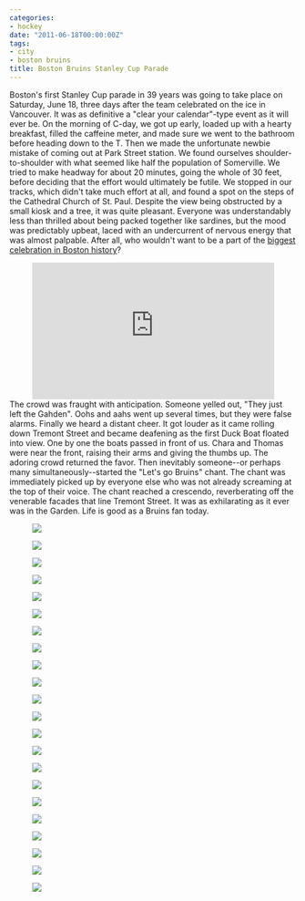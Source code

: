 ```yaml
---
categories:
- hockey
date: "2011-06-18T00:00:00Z"
tags:
- city
- boston bruins
title: Boston Bruins Stanley Cup Parade
---
```

Boston's first Stanley Cup parade in 39 years was going to take place on Saturday, June 18, three days after the team celebrated on the ice in Vancouver. It was as definitive a "clear your calendar"-type event as it will ever be. On the morning of C-day, we got up early, loaded up with a hearty breakfast, filled the caffeine meter, and made sure we went to the bathroom before heading down to the T. Then we made the unfortunate newbie mistake of coming out at Park Street station. We found ourselves shoulder-to-shoulder with what seemed like half the population of Somerville. We tried to make headway for about 20 minutes, going the whole of 30 feet, before deciding that the effort would ultimately be futile. We stopped in our tracks, which didn't take much effort at all, and found a spot on the steps of the Cathedral Church of St. Paul. Despite the view being obstructed by a small kiosk and a tree, it was quite pleasant. Everyone was understandably less than thrilled about being packed together like sardines, but the mood was predictably upbeat, laced with an undercurrent of nervous energy that was almost palpable. After all, who wouldn't want to be a part of the [biggest celebration in Boston history](http://www.nesn.com/2011/06/crowd-for-bruins-stanley-cup-parade-is-largest-ever-for-championship-celebration-in-boston.html)?
<div style="text-align: center;"><iframe src="http://maps.google.com/maps?ie=UTF8&amp;q=united+episcopal+church&amp;fb=1&amp;gl=us&amp;sll=42.363269,-71.068454&amp;sspn=0.03098,0.042186&amp;st=115664277548083516147&amp;rq=1&amp;ev=zi&amp;split=1&amp;radius=1.29&amp;hq=united+episcopal+church&amp;hnear=&amp;layer=c&amp;cbll=42.355928,-71.062606&amp;panoid=9zi0PLtD0_-Z6_cl6LOHUg&amp;cbp=13,131.06,,0,-5.68&amp;source=embed&amp;t=h&amp;ll=42.355928,-71.062606&amp;spn=0,0.036478&amp;z=14&amp;output=svembed" frameborder="0" marginwidth="0" marginheight="0" scrolling="no" width="425" height="240"></iframe>
</div>
The crowd was fraught with anticipation. Someone yelled out, "They just left the Gahden". Oohs and aahs went up several times, but they were false alarms. Finally we heard a distant cheer. It got louder as it came rolling down Tremont Street and became deafening as the first Duck Boat floated into view. One by one the boats passed in front of us. Chara and Thomas were near the front, raising their arms and giving the thumbs up. The adoring crowd returned the favor. Then inevitably someone--or perhaps many simultaneously--started the "Let's go Bruins" chant. The chant was immediately picked up by everyone else who was not already screaming at the top of their voice. The chant reached a crescendo, reverberating off the venerable facades that line Tremont Street. It was as exhilarating as it ever was in the Garden. Life is good as a Bruins fan today.


<figure>
  <img src="http://yentran.isamonkey.org/gallery/stanley-cup-2011/dsc_0027.jpg" />
</figure>
<figure>
  <img src="http://yentran.isamonkey.org/gallery/stanley-cup-2011/dsc_0193.jpg" />
</figure>
<figure>
  <img src="http://yentran.isamonkey.org/gallery/stanley-cup-2011/dsc_0208.jpg" />
</figure>
<figure>
  <img src="http://yentran.isamonkey.org/gallery/stanley-cup-2011/dsc_0217.jpg" />
</figure>
<figure>
  <img src="http://yentran.isamonkey.org/gallery/stanley-cup-2011/dsc_0218.jpg" />
</figure>
<figure>
  <img src="http://yentran.isamonkey.org/gallery/stanley-cup-2011/dsc_0223.jpg" />
</figure>
<figure>
  <img src="http://yentran.isamonkey.org/gallery/stanley-cup-2011/dsc_0245.jpg" />
</figure>
<figure>
  <img src="http://yentran.isamonkey.org/gallery/stanley-cup-2011/dsc_0247.jpg" />
</figure>
<figure>
  <img src="http://yentran.isamonkey.org/gallery/stanley-cup-2011/dsc_0264.jpg" />
</figure>
<figure>
  <img src="http://yentran.isamonkey.org/gallery/stanley-cup-2011/dsc_0271.jpg" />
</figure>
<figure>
  <img src="http://yentran.isamonkey.org/gallery/stanley-cup-2011/dsc_0301.jpg" />
</figure>
<figure>
  <img src="http://yentran.isamonkey.org/gallery/stanley-cup-2011/dsc_0307.jpg" />
</figure>
<figure>
  <img src="http://yentran.isamonkey.org/gallery/stanley-cup-2011/dsc_0317.jpg" />
</figure>
<figure>
  <img src="http://yentran.isamonkey.org/gallery/stanley-cup-2011/dsc_0318.jpg" />
</figure>
<figure>
  <img src="http://yentran.isamonkey.org/gallery/stanley-cup-2011/dsc_0333.jpg" />
</figure>
<figure>
  <img src="http://yentran.isamonkey.org/gallery/stanley-cup-2011/dsc_0352.jpg" />
</figure>
<figure>
  <img src="http://yentran.isamonkey.org/gallery/stanley-cup-2011/dsc_0364.jpg" />
</figure>
<figure>
  <img src="http://yentran.isamonkey.org/gallery/stanley-cup-2011/dsc_0369.jpg" />
</figure>
<figure>
  <img src="http://yentran.isamonkey.org/gallery/stanley-cup-2011/dsc_0373.jpg" />
</figure>
<figure>
  <img src="http://yentran.isamonkey.org/gallery/stanley-cup-2011/dsc_0379.jpg" />
</figure>
<figure>
  <img src="http://yentran.isamonkey.org/gallery/stanley-cup-2011/dsc_0382.jpg" />
</figure>
<figure>
  <img src="http://yentran.isamonkey.org/gallery/stanley-cup-2011/dsc_0394.jpg" />
</figure>

</div>
